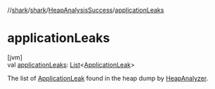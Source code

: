 //[shark](../../../index.md)/[shark](../index.md)/[HeapAnalysisSuccess](index.md)/[applicationLeaks](application-leaks.md)

# applicationLeaks

[jvm]\
val [applicationLeaks](application-leaks.md): [List](https://kotlinlang.org/api/latest/jvm/stdlib/kotlin.collections/-list/index.html)&lt;[ApplicationLeak](../-application-leak/index.md)&gt;

The list of [ApplicationLeak](../-application-leak/index.md) found in the heap dump by [HeapAnalyzer](../-heap-analyzer/index.md).
